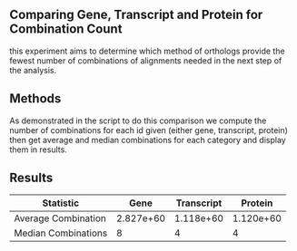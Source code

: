 ## Comparing Gene, Transcript and Protein for Combination Count

this experiment aims to determine which method of orthologs provide the fewest number of combinations of alignments needed in the next step of the analysis.

## Methods

As demonstrated in the script to do this comparison we compute the number of combinations for each id given (either gene, transcript, protein) then get average and median combinations for each category and display them in results.

## Results

|Statistic |Gene |Transcript |Protein |
|----------|-----|-----------|--------|
|Average Combination |2.827e+60 |1.118e+60 |1.120e+60 |
|Median Combinations |8 |4 | 4|